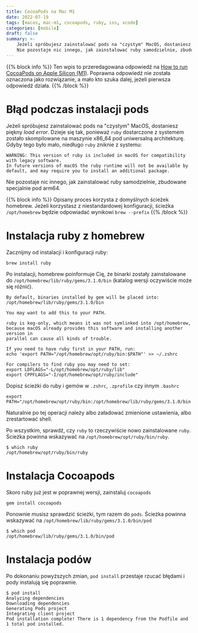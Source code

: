 ```yaml
---
title: CocoaPods na Mac M1
date: 2022-07-19
tags: [macos, mac-m1, cocoapods, ruby, ios, xcode]
categories: [mobile]
draft: false
summary: >-
    Jeżeli spróbujesz zainstalować pods na "czystym" MacOS, dostaniesz piękny *load error*.
    Nie pozostaje nic innego, jak zainstalować ruby samodzielnie, zbudowane specjalnie pod arm64.
---
```


{{% block info %}}
Ten wpis to przeredagowana odpowiedź na [How to run CocoaPods on Apple Silicon (M1)][so-original-answer].
Poprawna odpowiedź nie została oznaczona jako rozwiązanie, a mało kto szuka dalej, jeżeli pierwsza odpowiedź działa.
{{% /block %}}

# Błąd podczas instalacji pods

Jeżeli spróbujesz zainstalować pods na "czystym" MacOS, dostaniesz piękny *load error*. Dzieje się tak, ponieważ `ruby`
dostarczone z systemem zostało skompilowane na maszynie x86_64 pod uniwersalną architekturę. Gdyby tego było mało, 
niedługo `ruby` zniknie z systemu:

```text
WARNING: This version of ruby is included in macOS for compatibility with legacy software.
In future versions of macOS the ruby runtime will not be available by
default, and may require you to install an additional package.
```

Nie pozostaje nic innego, jak zainstalować ruby samodzielnie, zbudowane specjalnie pod arm64.

{{% block info %}}
Opisany proces korzysta z domyślnych ścieżek homebrew. Jeżeli korzystasz z niestandardowej konfiguracji, ścieżka
`/opt/homebrew` będzie odpowiadać wynikowi `brew --prefix`
{{% /block %}}

# Instalacja ruby z homebrew

Zacznijmy od instalacji i konfiguracji ruby:

```shell
brew install ruby
```

Po instalacji, homebrew poinformuje Cię, że binarki zostały zainstalowane do `/opt/homebrew/lib/ruby/gems/3.1.0/bin`
(katalog wersji oczywiście może się różnić).

```text
By default, binaries installed by gem will be placed into:
/opt/homebrew/lib/ruby/gems/3.1.0/bin

You may want to add this to your PATH.

ruby is keg-only, which means it was not symlinked into /opt/homebrew,
because macOS already provides this software and installing another version in
parallel can cause all kinds of trouble.

If you need to have ruby first in your PATH, run:
echo 'export PATH="/opt/homebrew/opt/ruby/bin:$PATH"' >> ~/.zshrc

For compilers to find ruby you may need to set:
export LDFLAGS="-L/opt/homebrew/opt/ruby/lib"
export CPPFLAGS="-I/opt/homebrew/opt/ruby/include"
```

Dopisz ścieżki do ruby i gemów w `.zshrc`, `.zprofile` czy innym `.bashrc`

```shell
export PATH="/opt/homebrew/opt/ruby/bin:/opt/homebrew/lib/ruby/gems/3.1.0/bin:$PATH"
```

Naturalnie po tej operacji należy albo załadować zmienione ustawienia, albo zrestartować shell.

Po wszystkim, sprawdź, czy `ruby` to rzeczywiście nowo zainstalowane `ruby`. Ścieżka powinna wskazywać na 
`/opt/homebrew/opt/ruby/bin/ruby`.

```shell
$ which ruby
/opt/homebrew/opt/ruby/bin/ruby
```

# Instalacja Cocoapods

Skoro ruby już jest w poprawnej wersji, zainstaluj `cocoapods`

```shell
gem install cocoapods
```

Ponownie musisz sprawdzić ścieżki, tym razem do `pods`. Ścieżka powinna wskazywać na 
`/opt/homebrew/lib/ruby/gems/3.1.0/bin/pod`

```shell
$ which pod
/opt/homebrew/lib/ruby/gems/3.1.0/bin/pod
```

# Instalacja podów

Po dokonaniu powyższych zmian, `pod install` przestaje rzucać błędami i pody instalują się poprawnie.

```shell
$ pod install
Analyzing dependencies
Downloading dependencies
Generating Pods project
Integrating client project
Pod installation complete! There is 1 dependency from the Podfile and 1 total pod installed.
```

[so-original-answer]: https://stackoverflow.com/questions/64901180/how-to-run-cocoapods-on-apple-silicon-m1
